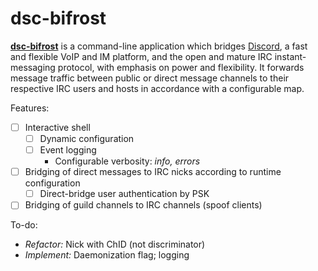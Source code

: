 # dsc-bifrost

[**dsc-bifrost**](https://github.com/iseurie/dsc-bifrost) is a command-line
application which bridges [Discord](https://discordapp.com/), a fast and
flexible VoIP and IM platform, and the open and mature IRC instant-messaging
protocol, with emphasis on power and flexibility. It forwards message traffic
between public or direct message channels to their respective IRC users and
hosts in accordance with a configurable map.

Features:
- [ ] Interactive shell
  - [ ] Dynamic configuration
  - [ ] Event logging
    - Configurable verbosity: _info, errors_
- [ ] Bridging of direct messages to IRC nicks according to runtime
  configuration
  - [ ] Direct-bridge user authentication by PSK
- [ ] Bridging of guild channels to IRC channels (spoof clients)

To-do:
- _Refactor:_ Nick with ChID (not discriminator)
- _Implement:_ Daemonization flag; logging

